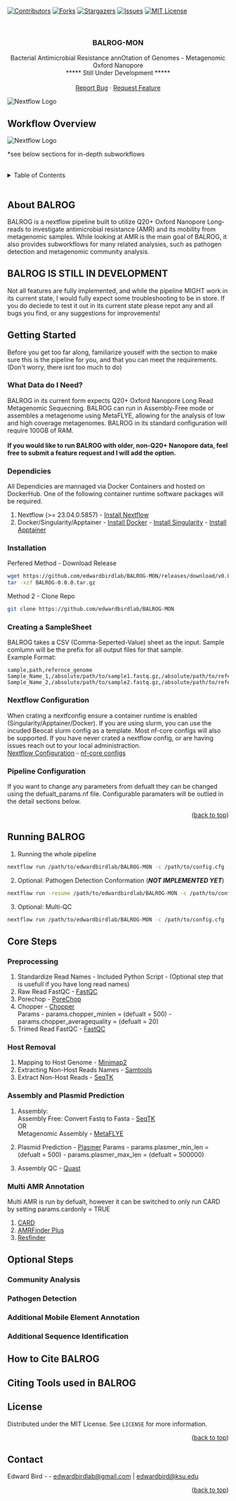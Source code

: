<a name="readme-top"></a>

<!-- PROJECT SHIELDS -->
[![Contributors][contributors-shield]][contributors-url]
[![Forks][forks-shield]][forks-url]
[![Stargazers][stars-shield]][stars-url]
[![Issues][issues-shield]][issues-url]
[![MIT License][license-shield]][license-url]
<!-- [![LinkedIn][linkedin-shield]][linkedin-url] -->

<!-- PROJECT LOGO -->
<br />

<h3 align="center">BALROG-MON</h3>

  <p align="center">
    Bacterial Antimicrobial Resistance annOtation of Genomes - Metagenomic Oxford Nanopore
    <br />
    ***** Still Under Development *****
    <br />
    <br />
    <a href="https://github.com/edwardbirdlab/HT-BALRROG/issues/new?labels=bug&template=bug-report---.md">Report Bug</a>
    ·
    <a href="https://github.com/edwardbirdlab/HT-BALRROG/issues/new?labels=enhancement&template=feature-request---.md">Request Feature</a>
  </p>
</div>

<!-- Workflow Overview -->

<picture>
  <!-- Dark mode image -->
  <source media="(prefers-color-scheme: dark)" srcset="images/balrog_darkmode.png"> 
  <!-- Light mode image -->
  <source media="(prefers-color-scheme: light)" srcset="images/balrog_lightmode.png">
  <!-- Fallback image -->
  <img alt="Nextflow Logo" src="images/balrog_darkmode.png">
</picture>


## Workflow Overview

<picture>

  <source media="(prefers-color-scheme: dark)" srcset="images/balrog_workflow_light.png"> 
  <source media="(prefers-color-scheme: light)" srcset="images/balrog_workflow_light.png">
  <img alt="Nextflow Logo" src="images/balrog_workflow_light.png">
</picture>

*see below sections for in-depth subworkflows

<br />

<!--
<p align="right">(<a href="#readme-top">back to top</a>)</p>
-->

<!-- TABLE OF CONTENTS -->
<details>
  <summary>Table of Contents</summary>
  <ol>
    <li>
      <a href="#about-balrog">About BALROG</a>
    </li>
    <li>
      <a href="#getting-started">Getting Started</a>
      <ul>
        <li><a href="#what-data-do-i-need">What Data do I Need?</a></li>
        <li><a href="#dependicies">Dependicies</a></li>
        <li><a href="#installation">Installation</a></li>
        <li><a href="#creating-a-samplesheet">Creating Sample Sheets</a></li>
        <li><a href="#nextflow-configuration">Nextflow Configuration</a></li>
        <li><a href="#pipeline-configuration">Pipeline Configuration</a></li>
      </ul>
    </li>
    <li>
      <a href="#running-balrog">Running Balrog</a>
    </li>
    <li>
      <a href="#core-steps">Core Steps</a>
      <ul>
        <li><a href="#preprocessing">Preprocessing</a></li>
        <li><a href="#host-removal">Host Removal</a></li>
        <li><a href="#assembly-and-plasmid-prediction">Assembly and Plasmid Prediction</a></li>
        <li><a href="#multi-amr-annotation">Multi AMR Annotation</a></li>
      </ul>
    </li>
    <li>
      <a href="#optional-steps">Optional Steps</a>
      <ul>
        <li><a href="#community-analysis">Community Analysis</a></li>
        <li><a href="#pathogen-detection">Pathogen Detection</a></li>
        <li><a href="#additional-mobile-element-annotation">Additional Mobile Element Annotation</a></li>
        <li><a href="#additional-sequence-identification">Additional Sequence Identification</a></li>
      </ul>
    </li>
    <li><a href="#contact">Contact Information</a></li>
    <li><a href="#how-to-cite-balrog">How to Cite BALROG</a></li>
    <li><a href="#citing-tools-used-in-balrog">Citing Tools used in BALROG</a></li>
  </ol>
</details>

<br />

<!-- ABOUT THE PROJECT -->


## About BALROG

<!-- [![Product Name Screen Shot][product-screenshot]](https://example.com) -->

BALROG is a nextflow pipeline built to utilize Q20+ Oxford Nanopore Long-reads to investigate antimicrobial resistance (AMR) and its mobility from metagenomic samples. While looking at AMR
is the main goal of BALROG, it also provides subworkflows for many related analysies, such as pathogen detection and metagenomic community analysis. 


## BALROG IS STILL IN DEVELOPMENT

Not all features are fully implemented, and while the pipeline MIGHT work in its current state, I would fully expect some troubleshooting to be in store. If you do deciede to test it out in its current state
please repot any and all bugs you find, or any suggestions for improvements!


<!-- GETTING STARTED -->
## Getting Started

Before you get too far along, familiarize youself with the section to make sure this is the pipeline for you, and that you can meet the requirements. (Don't worry, there isnt too much to do)

### What Data do I Need?

BALROG in its current form expects Q20+ Oxford Nanopore Long Read Metagenomic Sequecning. BALROG can run in Assembly-Free mode or assembles a metagenome using MetaFLYE, allowing for the analysis of low and high coverage metagenomes. BALROG in its standard configuration
 will require 100GB of RAM.
<br />
<br />
**If you would like to run BALROG with older, non-Q20+ Nanopore data, feel free to submit a feature request and I will add the option.**

### Dependicies

All Dependicies are mannaged via Docker Containers and hosted on DockerHub. One of the following container runtime software packages will be required.
<br />
1. Nextflow (>= 23.04.0.5857) - [Install Nextflow](https://www.nextflow.io/docs/latest/install.html)
2. Docker/Singularity/Apptainer - [Install Docker](https://docs.docker.com/engine/install/) - [Install Singularity](https://docs.sylabs.io/guides/3.0/user-guide/installation.html) - [Install Apptainer](https://apptainer.org/docs/admin/main/installation.html)

### Installation

Perfered Method - Download Release
   ```sh
   wget https://github.com/edwardbirdlab/BALROG-MON/releases/download/v0.0.0/BALROG-0.0.0.tar.gz
   tar -xzf BALROG-0.0.0.tar.gz
   ```
Method 2 - Clone Repo
   ```sh
   git clone https://github.com/edwardbirdlab/BALROG-MON
   ```

### Creating a SampleSheet

BALROG takes a CSV (Comma-Seperted-Value) sheet as the input. Sample comlumn will be the prefix for all output files for that sample. 
<br />
Example Format:
```
sample,path,refernce_genome
Sample_Name_1,/absolute/path/to/sample1.fastq.gz,/absolute/path/to/reference_genome_1.fna
Sample_Name_2,/absolute/path/to/sample2.fastq.gz,/absolute/path/to/reference_genome_1.fna
```

### Nextflow Configuration

When crating a nextfconfig ensure a container runtime is enabled (Singularity/Apptainer/Docker). If you are using slurm, you can use the incuded Beocat slurm config as a template. Most nf-core configs will also be supported. If you have never crated a nextflow config, or are having issues reach out to your local administraction.
<br />
[Nextflow Configuration](https://www.nextflow.io/docs/latest/config.html) - [nf-core configs](https://nf-co.re/configs)


### Pipeline Configuration

If you want to change any parameters from defualt they can be changed using the defualt_params.nf file. Configurable paramaters will be outlied in the detail sections below.

<p align="right">(<a href="#readme-top">back to top</a>)</p>


## Running BALROG
1. Running the whole pipeline
```sh
nextflow run /path/to/edwardbirdlab/BALROG-MON -c /path/to/config.cfg -params-file /path/to/edwardbirdlab/BALROG-MON/defualt_params.nf
```
2. Optional: Pathogen Detection Conformation (***NOT IMPLEMENTED YET***)
```sh
nextflow run -resume /path/to/edwardbirdlab/BALROG-MON -c /path/to/config.cfg -params-file /path/to/edwardbirdlab/BALROG-MON/defualt_params.nf --taxid-list /path/to/taxid_list.txt
```
3. Optional: Multi-QC
```sh 
nextflow run /path/to/edwardbirdlab/BALROG-MON -c /path/to/config.cfg -params-file /path/to/edwardbirdlab/BALROG-MON/defualt_params.nf --workflow-opt multiqc
```

## Core Steps

### Preprocessing

1. Standardize Read Names - Included Python Script - (Optional step that is usefull if you have long read names)
2. Raw Read FastQC - [FastQC](https://github.com/s-andrews/FastQC)
3. Porechop - [PoreChop](https://github.com/rrwick/Porechop)
4. Chopper - [Chopper](https://github.com/wdecoster/chopper) <br />
   Params - params.chopper_minlen = (defualt = 500) - params.chopper_averagequality = (defualt = 20)
5. Trimed Read FastQC - [FastQC](https://github.com/s-andrews/FastQC)

### Host Removal

1. Mapping to Host Genome - [Minimap2](https://github.com/lh3/minimap2)
2. Extracting Non-Host Reads Names - [Samtools](https://github.com/samtools/samtools)
3. Extract Non-Host Reads - [SeqTK](https://github.com/lh3/seqtk)

### Assembly and Plasmid Prediction

1. Assembly: <br />
Assembly Free: Convert Fastq to Fasta - [SeqTK](https://github.com/lh3/seqtk) <br />
OR <br />
Metagenomic Assembly - [MetaFLYE](https://github.com/fenderglass/Flye)

2. Plasmid Prediction - [Plasmer](https://github.com/nekokoe/Plasmer)
    Params - params.plasmer_min_len = (defualt = 500) - params.plasmer_max_len = (defualt = 500000)
4. Assembly QC - [Quast](https://github.com/ablab/quast)

### Multi AMR Annotation

Multi AMR is run by defualt, however it can be switched to only run CARD by setting params.cardonly = TRUE

1. [CARD](https://card.mcmaster.ca/)
2. [AMRFinder Plus](https://github.com/ncbi/amr?tab=readme-ov-file)
3. [Resfinder](https://github.com/cadms/resfinder)

## Optional Steps

### Community Analysis

### Pathogen Detection

### Additional Mobile Element Annotation

### Additional Sequence Identification

## How to Cite BALROG

## Citing Tools used in BALROG

<!-- ROADMAP 
## Roadmap

- [ ] Feature 1
- [ ] Feature 2
- [ ] Feature 3
    - [ ] Nested Feature

See the [open issues](https://github.com/edwardbirdlab/HT-BALRROG/issues) for a full list of proposed features (and known issues).

<p align="right">(<a href="#readme-top">back to top</a>)</p>


-->

<!-- LICENSE -->
## License

Distributed under the MIT License. See `LICENSE` for more information.

<p align="right">(<a href="#readme-top">back to top</a>)</p>



<!-- CONTACT -->
## Contact

Edward Bird -  - edwardbirdlab@gmail.com  |  edwardbird@ksu.edu

<p align="right">(<a href="#readme-top">back to top</a>)</p>

<!-- MARKDOWN LINKS & IMAGES -->
<!-- https://www.markdownguide.org/basic-syntax/#reference-style-links -->
[contributors-shield]: https://img.shields.io/github/contributors/edwardbirdlab/HT-BALRROG.svg?style=for-the-badge
[contributors-url]: https://github.com/edwardbirdlab/HT-BALRROG/graphs/contributors
[forks-shield]: https://img.shields.io/github/forks/edwardbirdlab/HT-BALRROG.svg?style=for-the-badge
[forks-url]: https://github.com/edwardbirdlab/HT-BALRROG/network/members
[stars-shield]: https://img.shields.io/github/stars/edwardbirdlab/HT-BALRROG.svg?style=for-the-badge
[stars-url]: https://github.com/edwardbirdlab/HT-BALRROG/stargazers
[issues-shield]: https://img.shields.io/github/issues/edwardbirdlab/HT-BALRROG.svg?style=for-the-badge
[issues-url]: https://github.com/edwardbirdlab/HT-BALRROG/issues
[license-shield]: https://img.shields.io/github/license/edwardbirdlab/HT-BALRROG.svg?style=for-the-badge
[license-url]: https://github.com/edwardbirdlab/HT-BALRROG/blob/master/LICENSE
[linkedin-shield]: https://img.shields.io/badge/-LinkedIn-black.svg?style=for-the-badge&logo=linkedin&colorB=555
[linkedin-url]: https://linkedin.com/in/linkedin_username
[Nextflow-url]: https://nextflow.io
[nextflow.io]: https://github.com/nextflow-io/nextflow/workflows/Nextflow%20CI/badge.svg
